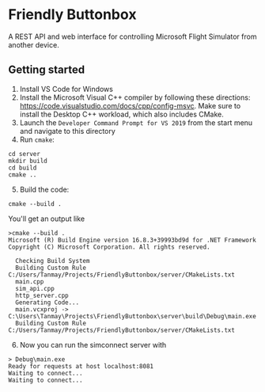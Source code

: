# Friendly Buttonbox

A REST API and web interface for controlling Microsoft Flight Simulator from another device.

## Getting started

1. Install VS Code for Windows
2. Install the Microsoft Visual C++ compiler by following these directions: https://code.visualstudio.com/docs/cpp/config-msvc. Make sure to install the Desktop C++ workload, which also includes CMake.
3. Launch the `Developer Command Prompt for VS 2019` from the start menu and navigate to this directory
4. Run `cmake`:

```shell
cd server
mkdir build
cd build
cmake ..
```

5. Build the code:

```shell
cmake --build .
```

You'll get an output like 

```shell
>cmake --build .
Microsoft (R) Build Engine version 16.8.3+39993bd9d for .NET Framework
Copyright (C) Microsoft Corporation. All rights reserved.

  Checking Build System
  Building Custom Rule C:/Users/Tanmay/Projects/FriendlyButtonbox/server/CMakeLists.txt
  main.cpp
  sim_api.cpp
  http_server.cpp
  Generating Code...
  main.vcxproj -> C:\Users\Tanmay\Projects\FriendlyButtonbox\server\build\Debug\main.exe
  Building Custom Rule C:/Users/Tanmay/Projects/FriendlyButtonbox/server/CMakeLists.txt
```

6. Now you can run the simconnect server with 

```shell
> Debug\main.exe
Ready for requests at host localhost:8081
Waiting to connect...
Waiting to connect...
```
